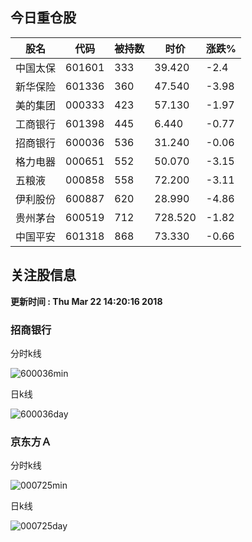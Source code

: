 
## 今日重仓股 

|股名|代码|被持数|时价|涨跌%|
|---|---|---|---|---|
|中国太保|601601|333|39.420|-2.4|
|新华保险|601336|360|47.540|-3.98|
|美的集团|000333|423|57.130|-1.97|
|工商银行|601398|445|6.440|-0.77|
|招商银行|600036|536|31.240|-0.06|
|格力电器|000651|552|50.070|-3.15|
|五粮液|000858|558|72.200|-3.11|
|伊利股份|600887|620|28.990|-4.86|
|贵州茅台|600519|712|728.520|-1.82|
|中国平安|601318|868|73.330|-0.66|

## 关注股信息
**更新时间 : Thu Mar 22 14:20:16 2018**
### 招商银行 
分时k线

![600036min](http://image.sinajs.cn/newchart/min/n/sh600036.gif)

日k线

![600036day](http://image.sinajs.cn/newchart/daily/n/sh600036.gif)

### 京东方Ａ 
分时k线

![000725min](http://image.sinajs.cn/newchart/min/n/sz000725.gif)

日k线

![000725day](http://image.sinajs.cn/newchart/daily/n/sz000725.gif)
